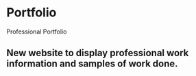 # Portfolio
Professional Portfolio

## New website to display professional work information and samples of work done.
